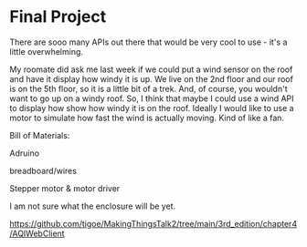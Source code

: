 # Final Project

There are sooo many APIs out there that would be very cool to use - it's a little overwhelming. 

My roomate did ask me last week if we could put a wind sensor on the roof and have it display how windy it is up. We live on the 2nd floor and our roof is on the 5th floor, so it is a little bit of a trek. And, of course, you wouldn't want to go up on a windy roof. So, I think that maybe I could use a wind API to display how show how windy it is on the roof. Ideally I would like to use a motor to simulate how fast the wind is actually moving. Kind of like a fan.

Bill of Materials:

Adruino

breadboard/wires

Stepper motor & motor driver

I am not sure what the enclosure will be yet. 

https://github.com/tigoe/MakingThingsTalk2/tree/main/3rd_edition/chapter4/AQIWebClient




